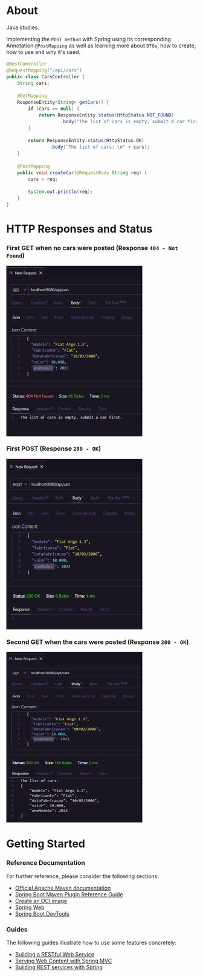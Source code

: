 # About

Java studies.

Implementing the `POST method` with Spring using its corresponding Annotation `@PostMapping` as well as learning more about `DTOs`, how to create, how to use and why it's used.

```java
@RestController
@RequestMapping("/api/cars")
public class CarsController {
    String cars;

    @GetMapping
    ResponseEntity<String> getCars() {
        if (cars == null) {
            return ResponseEntity.status(HttpStatus.NOT_FOUND)
                    .body("The list of cars is empty, submit a car first.");
        }

        return ResponseEntity.status(HttpStatus.OK)
                .body("The list of cars: \n" + cars);
    }

    @PostMapping
    public void createCar(@RequestBody String req) {
        cars = req;

        System.out.println(req);
    }
}

```

# HTTP Responses and Status

### First GET when no cars were posted (Response `404 - Not Found`)

<img align="center" width="360em" height="450em" src="src\img\GET_HttpResponse_NotFound.PNG" />

### First POST (Response `200 - OK`)

<img align="center" width="360em" height="450em" src="src\img\POST_HttpResponse_Ok.PNG" />

### Second GET when the cars were posted (Response `200 - OK`)

<img align="center" width="360em" height="450em" src="src\img\GET_HttpResponse_Ok.PNG" />

# Getting Started

### Reference Documentation

For further reference, please consider the following sections:

- [Official Apache Maven documentation](https://maven.apache.org/guides/index.html)
- [Spring Boot Maven Plugin Reference Guide](https://docs.spring.io/spring-boot/docs/3.0.1/maven-plugin/reference/html/)
- [Create an OCI image](https://docs.spring.io/spring-boot/docs/3.0.1/maven-plugin/reference/html/#build-image)
- [Spring Web](https://docs.spring.io/spring-boot/docs/3.0.1/reference/htmlsingle/#web)
- [Spring Boot DevTools](https://docs.spring.io/spring-boot/docs/3.0.1/reference/htmlsingle/#using.devtools)

### Guides

The following guides illustrate how to use some features concretely:

- [Building a RESTful Web Service](https://spring.io/guides/gs/rest-service/)
- [Serving Web Content with Spring MVC](https://spring.io/guides/gs/serving-web-content/)
- [Building REST services with Spring](https://spring.io/guides/tutorials/rest/)
